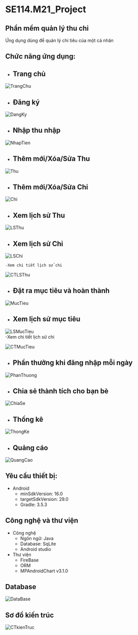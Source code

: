 # SE114.M21_Project
## Phần mềm quản lý thu chi
Ứng dụng dùng để quản lý chi tiêu của một cá nhân

## Chức năng ứng dụng:

- ## Trang chủ  

![TrangChu](https://github.com/DANGDINHDUNG/SE114.M21_Project/blob/main/GiaodienApp/trang_chu.png)

- ## Đăng   ký

![DangKy](https://github.com/DANGDINHDUNG/SE114.M21_Project/blob/main/GiaodienApp/dang_ky.jpg)

- ## Nhập thu nhập

![NhapTien](https://github.com/DANGDINHDUNG/SE114.M21_Project/blob/main/GiaodienApp/nhap_tien.jpg)  

- ## Thêm mới/Xóa/Sửa Thu

![Thu](https://github.com/DANGDINHDUNG/SE114.M21_Project/blob/main/GiaodienApp/thu.jpg)  

- ## Thêm   mới/Xóa/Sửa    Chi

![Chi](https://github.com/DANGDINHDUNG/SE114.M21_Project/blob/main/GiaodienApp/chi.jpg)    

- ## Xem   lịch   sử   Thu

![LSThu](https://github.com/DANGDINHDUNG/SE114.M21_Project/blob/main/GiaodienApp/lich_su_thu.jpg)  

- ## Xem   lịch   sử   Chi  

![LSChi](https://github.com/DANGDINHDUNG/SE114.M21_Project/blob/main/GiaodienApp/lich_su_chi.jpg)  

    -Xem chi tiết lịch sử chi
    
![CTLSThu](https://github.com/DANGDINHDUNG/SE114.M21_Project/blob/main/GiaodienApp/ct_lich_su.jpg)

- ## Đặt   ra   mục   tiêu   và   hoàn   thành  

![MucTieu](https://github.com/DANGDINHDUNG/SE114.M21_Project/blob/main/GiaodienApp/dat_muc_tieu.jpg)  

- ## Xem   lịch   sử   mục tiêu

![LSMucTieu](https://github.com/DANGDINHDUNG/SE114.M21_Project/blob/main/GiaodienApp/muc_tieu.jpg)  
  -Xem chi tiết lịch sử chi
    
![CTMucTieu](https://github.com/DANGDINHDUNG/SE114.M21_Project/blob/main/GiaodienApp/ct_muc_tieu.jpg)

- ## Phần   thưởng   khi   đăng   nhập   mỗi   ngày  

![PhanThuong](https://github.com/DANGDINHDUNG/SE114.M21_Project/blob/main/GiaodienApp/phan_thuong.jpg)  

- ## Chia   sẻ   thành   tích   cho   bạn   bè  

![ChiaSe](https://github.com/DANGDINHDUNG/SE114.M21_Project/blob/main/GiaodienApp/chia_se.jpg) 

- ## Thống   kê

![ThongKe](https://github.com/DANGDINHDUNG/SE114.M21_Project/blob/main/GiaodienApp/chart.jpg)  

- ## Quảng cáo
 
![QuangCao](https://github.com/DANGDINHDUNG/SE114.M21_Project/blob/main/GiaodienApp/quang_cao.jpg)  

## Yêu cầu thiết bị:
- Android
  - minSdkVersion: 16.0
  - targetSdkVersion: 29.0
  - Gradle: 3.5.3 
  
## Công nghệ và thư viện
- Công nghệ
  - Ngôn ngữ: Java
  - Database: SqLite
  - Android studio
- Thư viện
  - FireBase
  - ORM
  - MPAndroidChart v3.1.0
  
## Database
![DataBase](https://github.com/DANGDINHDUNG/SE114.M21_Project/blob/main/GiaodienApp/DataBase.PNG)

## Sơ đồ kiến trúc

![CTkienTruc](https://github.com/DANGDINHDUNG/SE114.M21_Project/blob/main/GiaodienApp/ct_kien_truc.PNG)
